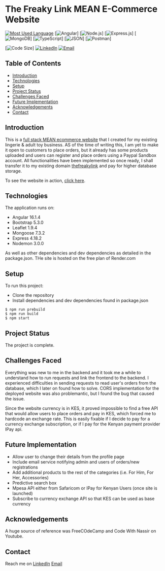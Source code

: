 # The Freaky Link MEAN E-Commerce Website

[![Most Used Language](https://img.shields.io/github/languages/top/athenacats/todo-list?style=for-the-badge)](https://github.com/athenacats/freakylinkweb)
[![Angular](https://img.shields.io/badge/Angular-DD0031?style=for-the-badge&logo=angular&logoColor=white)]
[![Node.js](https://img.shields.io/badge/Node.js-339933?style=for-the-badge&logo=nodedotjs&logoColor=white)]
[![Express.js](https://img.shields.io/badge/Express.js-000000?style=for-the-badge&logo=express&logoColor=white)]
[![MongoDB](https://img.shields.io/badge/MongoDB-4EA94B?style=for-the-badge&logo=mongodb&logoColor=white)]
[![TypeScript](https://img.shields.io/badge/TypeScript-007ACC?style=for-the-badge&logo=typescript&logoColor=white)]
[![JSON](https://img.shields.io/badge/json-5E5C5C?style=for-the-badge&logo=json&logoColor=white)]
[![Postman](https://img.shields.io/badge/Postman-FF6C37?style=for-the-badge&logo=Postman&logoColor=white)]

[![Code Size](https://img.shields.io/github/languages/code-size/athenacats/freakylinkweb?color=9cf&style=for-the-badge)]
[![LinkedIn](https://img.shields.io/badge/LinkedIn-0077B5?style=for-the-badge&logo=linkedin&logoColor=white)](https://www.linkedin.com/in/esther-lonyangapuo/)
[![Email](https://img.shields.io/badge/Gmail-D14836?style=for-the-badge&logo=gmail&logoColor=white)](mailto:chenalonya@gmail.com)

## Table of Contents

- [Introduction](#introduction)
- [Technologies](#technologies)
- [Setup](#setup)
- [Project Status](#project-status)
- [Challenges Faced](#challenges-faced)
- [Future Implementation](#future-implementation)
- [Acknowledgements](#acknowledgements)
- [Contact](#contact)

## Introduction

This is a [full stack MEAN ecommerce website](https://thefreakylink.onrender.com/) that I created for my existing lingerie & adult toy business. AS of the time of writing this, I am yet to make it open to customers to place orders, but it already has some products uploaded and users can register and place orders using a Paypal Sandbox account. All functionalities have been implemented so once ready, I shall transfer it to my existing domain [thefreakylink](https://thefreakylink.com/) and pay for higher database storage.

To see the website in action, [click here](https://thefreakylink.onrender.com/).

## Technologies

The application runs on:
- Angular 16.1.4
- Bootstrap 5.3.0
- Leaflet 1.9.4
- Mongoose 7.3.2
- Express 4.18.2
- Nodemon 3.0.0

As well as other dependencies and dev dependencies as detailed in the package.json. THe site is hosted on the free plan of Render.com

## Setup

To run this project:
- Clone the repository
- Install dependencies and dev dependencies found in package.json

```
$ npm run prebuild
$ npm run build
$ npm start
```

## Project Status

The project is complete.

## Challenges Faced

Everything was new to me in the backend and it took me a while to understand how to run requests and link the frontend to the backend. I experienced difficulties in sending requests to read user's orders from the database, which I later on found how to solve. CORS implementation for the deployed website was also problemantic, but I found the bug that caused the issue.

Since the website currency is in KES, it proved impossible to find a free API that would allow users to place orders and pay in KES, which forced me to hardcode an exchange rate. This is easily fixable if I decide to pay for a currency exchange subscription, or if I pay for the Kenyan payment provider IPay api.

## Future Implementation

- Allow user to change their details from the profile page
- Include email service notifying admin and users of orders/new registrations
- Add additional products to the rest of the categories (i.e. For Him, For Her, Accessories)
- Predictive search box
- Mpesa API either from Safaricom or IPay for Kenyan Users (once site is launched)
- Subscribe to currency exchange API so that KES can be used as base currency

## Acknowledgements

A huge source of reference was FreeCOdeCamp and Code With Nassir on Youtube.

## Contact

Reach me on
[LinkedIn](https://www.linkedin.com/in/esther-lonyangapuo/)
[Email](mailto:chenalonya@gmail.com)
